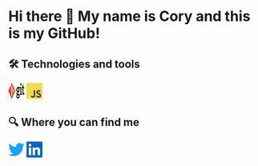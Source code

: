 # Hi there 👋 My name is Cory and this is my GitHub!

## 🛠  Technologies and tools

<p align="left">
  <img alt="git" height="32" width="32" src="assets/git.svg">
  <img alt="JavaScript" height="32" width="32" src="assets/javascript.png">
</p>


## 🔍  Where you can find me

<p align="left">
  <a href="https://twitter.com/CoryUpham"><img alt="Twitter" height="32" width="32" src="assets/twitter.svg"></a>
  <a href="https://www.linkedin.com/in/coryupham/"><img alt="LinkedIn" height="32" width="32" src="assets/linkedin.svg"></a>
</p>